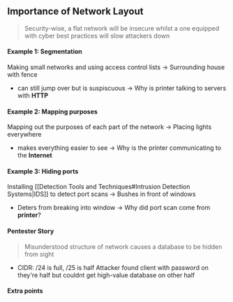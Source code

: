 ## Importance of Network Layout

>Security-wise, a flat network will be insecure whilst a one equipped with cyber best practices will slow attackers down

#### Example 1: Segmentation
Making small networks and using access control lists
-> Surrounding house with fence
- can still jump over but is suspiscuous 
-> Why is printer talking to servers with **HTTP**
#### Example 2: Mapping purposes
Mapping out the purposes of each part of the network
-> Placing lights everywhere
- makes everything easier to see
-> Why is the printer communicating to the **Internet**
#### Example 3: Hiding ports
Installing [[Detection Tools and Techniques#Intrusion Detection Systems|IDS]] to detect port scans
-> Bushes in front of windows
- Deters from breaking into window
-> Why did port scan come from **printer**?
#### Pentester Story
>Misunderstood structure of network causes a database to be hidden from sight
- CIDR: /24 is full, /25 is half
Attacker found client with password on they're half but couldnt get high-value database on other half

#### Extra points

